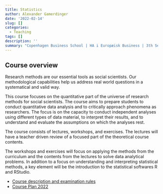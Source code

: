 ```yaml
---
title: Statistics
author: Alexander Gamerdinger
date: '2022-02-14'
slug: []
categories:
  - Teaching
tags: []
description: ''
summary: "Copenhagen Business School | HA i Europæisk Business | 3th Semester"
---
```


## Course overview
Research methods are our essential tools as social scientists. Our methodological capabilities help us address real world questions in a systematical and valid way.

This course focuses on the quantitative part of the universe of research methods for social scientists. The course aims to prepare students to conduct quantitative data analysis and to critically approach phenomena as researchers. The focus is on the capacity to conduct independent analyses using different types of data material, to interpret their results, and to understand and evaluate the assumptions on which the analyses rest.

The course consists of lectures, workshops, and exercises. The lectures will have a teacher driven review of a focused part of the theoretical course contents.

The workshops and exercises will focus on applying the methods from the curriculum and the contents from the lectures to solve data analytical problems. In addition to a focus on understanding and interpreting statistical methods, a key element will be the introduction to the statistical softwares R and RStudio. 


- [Course description and examination rules](https://kursuskatalog.cbs.dk/2022-2023/BA-BEBUO1010U.aspx)
- [Course Plan 2022](lecture_plan_2022.pdf)






